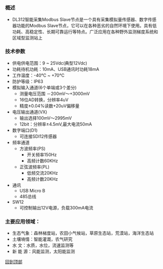 <h1 id="header">
    <center>
</h1>

# 
 
### 概述
- DL312智能采集Modbus Slave节点是一个具有采集模拟量传感器、数字传感器功能的Modbus Slave节点，它可以在各种恶劣的自然环境下使用。具有低功耗、高稳定性、长期可靠运行等特点。广泛应用在各种野外监测梯度系统和区域型监测站上

### 技术参数 
- 供电供电范围：9 ~ 25Vdc(典型12Vdc)         
- 功耗待机功耗：10mA、USB通讯时功耗18mA
- 工作温度：-40℃ ~ +70℃
- 防护等级：IP63 
- 模拟输入通道(6个单端或3个差分)
    - 测量电压范围 －200mV～+3000mV
    - 16位AD转换，分辨率4uV
    - 精度±0.04%读数+20uV偏移量
- 电压输出通道(VX)
    - 输出选择100mV～2995mV
    - 12bit：分辨率±4.5mV,最大电流50mA
- 数字端口(D1)
    - 可连接SDI12传感器
- 频率通道
    - 方波频率(PS)
        - 开关频率150Hz
        - 高频计数60KHz     
    - 正弦波频率(PL)
        - 低频交流20KHz
        - 高频计数20KHz
- 通讯 
    - USB Micro B
    - 485总线
- SW12
    - 可控制输出12V电源，负载300mA电流

### 主要应用领域： 
- 生态气象：森林梯度站，农田小气候站，草原生态站，荒漠站，海洋生态站
- 土壤墒情：智能灌溉，农气研究
- 水    文：水质，水位，流速监测等
- 新 能 源：风能监测，太阳能监测

<a href="#header">回到顶部</a>